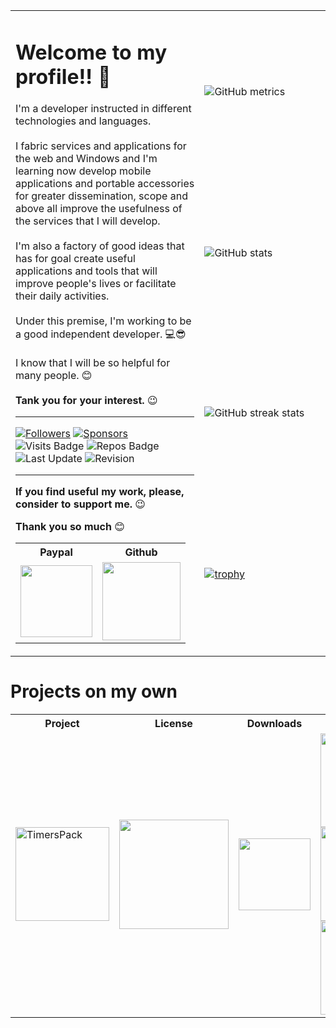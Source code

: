 <table border=0>
<tr>
    <td rowspan=4 valign="top">
        <h1> Welcome to my profile!! 👋</h1>        
        I'm a developer instructed in different technologies and languages. 
        <br/><br/>
        I fabric services and applications for the web and Windows and I'm learning now develop mobile applications and portable accessories for greater dissemination, scope and above all improve the usefulness of the services that I will develop.
        <br/><br/>
        I'm also a factory of good ideas that has for goal create useful applications and tools that will improve people's lives or facilitate their daily activities.
        <br/><br/>
        Under this premise, I'm working to be a good independent developer. 💻😎
        <br/><br/>
        I know that I will be so helpful for many people. 😊
        <br/><br/>
        <b>Tank you for your interest.</b> 😉 
        <hr/>
        <a href="https://github.com/Astorcamon?tab=followers"><img src="https://img.shields.io/github/followers/Astorcamon?label=Followers&style=social" alt="Followers"/></a>
        <a href="https://github.com/sponsors/Astorcamon"><img src="https://img.shields.io/github/sponsors/Astorcamon?label=Sponsors&style=social" alt="Sponsors"/></a>
        <img src="https://badges.pufler.dev/visits/Astorcamon/Astorcamon?style=social" alt="Visits Badge"/>
        <img src="https://badges.pufler.dev/repos/Astorcamon?style=social" alt="Repos Badge"/>
        <img src="https://badges.pufler.dev/updated/Astorcamon/Astorcamon?style=social" alt="Last Update"/>
        <img src="https://img.shields.io/badge/Rev-0.3-FFFFFF?style=social" alt="Revision"/>        
        <hr/>
        
**If you find useful my work, please, consider to support me.** 😉

**Thank you so much** 😊

<Table>
   <th>Paypal</th>
   <th>Github</th>
  <tr>
    <td><a href="https://www.paypal.com/donate?hosted_button_id=P2C76DEXQEEFQ"><img src="https://img.shields.io/badge/Donate-blue?style=flat&logo=paypal" width="115"/></a></td>
    <td><a href="https://github.com/sponsors/Astorcamon"><img src="https://img.shields.io/badge/Sponsor-404040?style=flat&logo=GitHub-Sponsors" width="125"/></a></td>    
  </tr>
</table>
    </td>
    <td width="40%"><img src="https://metrics.lecoq.io/Astorcamon?template=classic&languages=1&licenses=1&reactions=1&languages.limit=8&languages.colors=github&languages.threshold=0%25&licenses.ratio=false&licenses.legal=true&reactions.limit=200&reactions.days=0&reactions.display=absolute&config.timezone=Europe%2FMadrid" alt="GitHub metrics"/></td>    
</tr>
<tr>
    <!--<td><img src="https://github-readme-stats.vercel.app/api?username=Astorcamon&show_icons=true&count_private=true&theme=tokyonight&title_color=e1ba6b&text_color=d8686a&icon_color=e1ba6b&bg_color=00000000" alt="GitHub stats"/></td>-->
    <td><img src="https://github-readme-stats.vercel.app/api?username=Astorcamon&show_icons=true&count_private=true&bg_color=00000000&theme=tokyonight&icon_color=e1ba6b" alt="GitHub stats"/></td>
</tr>
<tr>
    <td><img src="https://github-readme-streak-stats.herokuapp.com/?user=Astorcamon&background=00000000&theme=tokyonight&currStreakLabel=e1ba6b&currStreakNum=e1ba6b" alt="GitHub streak stats"/></td>
    <!--<td><img src="https://github-readme-streak-stats.herokuapp.com/?user=Astorcamon&background=00000000&ring=e1ba6b&sideNums=d8686a&sideLabels=d8686a&currStreakLabel=e1ba6b&currStreakNum=0f80c0&fire=e1ba6b&dates=0f80c0" alt="GitHub streak stats"/></td>-->
</tr>
<tr>
    <td><a href="https://github.com/ryo-ma/github-profile-trophy"><img src="https://github-profile-trophy.vercel.app/?username=Astorcamon&row=1&column=5&no-bg=true&theme=onedark&rank=SECRET,SSS,SS,S,AAA,AA,A,B,C" alt="trophy"/></a>
</tr>

</table>

# Projects on my own

<Table>
    <th>Project</th>
    <th>License</th>
    <th>Downloads</th>
    <th>Stats</th>
  <tr>
    <td><a href="https://github.com/Astorcamon/TimersPack"><img src="https://img.shields.io/badge/TimersPack-private-blue?color=red&labelColor=blue" alt="TimersPack" width=150/></a></td>
    <td><a href="https://github.com/Astorcamon/TimersPack/blob/main/LICENSE"><img src="https://img.shields.io/github/license/Astorcamon/TimersPack" width=175/></a></td>
    <td><a href="https://github.com/Astorcamon/TimersPack"><img src="https://img.shields.io/github/downloads/Astorcamon/Astorcamon/total" width=115/></a></td> 
    <td>
        <a href="https://github.com/Astorcamon?tab=repositories"><img src="https://img.shields.io/github/stars/Astorcamon/TimersPack?style=social" alt="Stars" width=150/></a>
        <br/>
        <a href="https://github.com/Astorcamon/TimersPack/network/members"><img src="https://img.shields.io/github/forks/Astorcamon/TimersPack?style=social" alt="Forks" width=150/></a>
        <br/>
        <a href="https://github.com/Astorcamon/TimersPack/watchers"><img src="https://img.shields.io/github/watchers/Astorcamon/TimersPack?label=Watch&style=social" alt="Watchers" width=150/></a>
   </td>    
  </tr>
</table>
